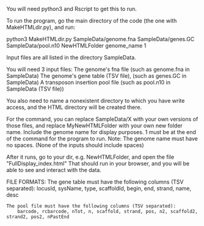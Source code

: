 


You will need python3 and Rscript to get this to run.


To run the program, go the main directory of the code (the one with MakeHTMLdir.py), and run:

python3 MakeHTMLdir.py SampleData/genome.fna SampleData/genes.GC SampleData/pool.n10 NewHTMLFolder genome_name 1

Input files are all listed in the directory SampleData.

You will need 3 input files: 
    The genome's fna file (such as genome.fna in SampleData)
    The genome's gene table (TSV file), (such as genes.GC in SampleData)
    A transposon insertion pool file (such as pool.n10 in SampleData (TSV file))

You also need to name a nonexistent directory to which you have write access, and the HTML directory
    will be created there.


For the command, you can replace SampleData/X with your own versions of those files, and replace
MyNewHTMLFolder with your own new folder name. Include the genome name for display purposes.
1 must be at the end of the command for the program to run.
Note: The genome name must have no spaces. (None of the inputs should include spaces)

After it runs, go to your dir, e.g. NewHTMLFolder, and open the file "FullDisplay_index.html"
That should run in your browser, and you will be able to see and interact with the data.


FILE FORMATS:
    The gene table must have the following columns (TSV separated):
        locusId, sysName, type, scaffoldId, begin, end, strand, name, desc
    
    The pool file must have the following columns (TSV separated):
        barcode, rcbarcode, nTot, n, scaffold, strand, pos, n2, scaffold2, strand2, pos2, nPastEnd



